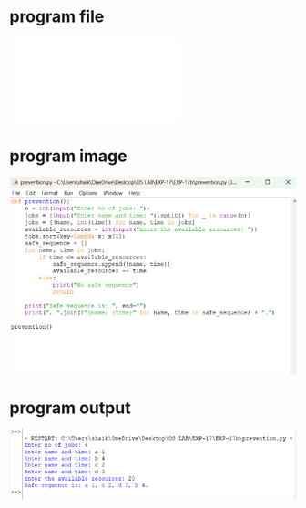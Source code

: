 # program file
![program file](prevention.py)

# program image
![program image](prevention_program.png)

# program output
![program output](prevention_output.png)
